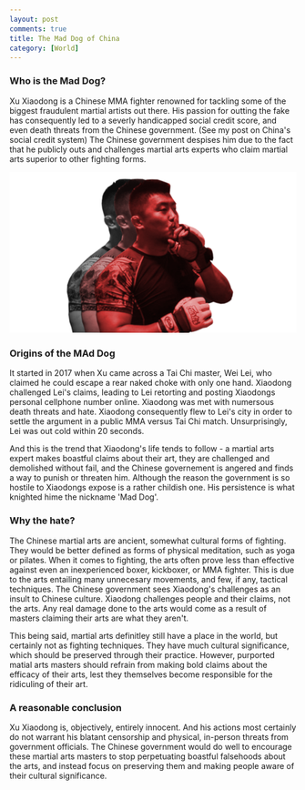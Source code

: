 ```yaml
---
layout: post
comments: true
title: The Mad Dog of China
category: [World]
---
```


### Who is the Mad Dog?
Xu Xiaodong is a Chinese MMA fighter renowned for tackling some of the biggest fraudulent martial artists out there. His passion for outting the fake has consequently led to a severly handicapped social credit score, and even death threats from the Chinese government. (See my post on China's social credit system) The Chinese government despises him due to the fact that he publicly outs and challenges martial arts experts who claim martial arts superior to other fighting forms.

![The Mad Dog himself](/assets/images/xu-xiaodong.png)

### Origins of the MAd Dog

It started in 2017 when Xu came across a Tai Chi master, Wei Lei, who claimed he could escape a rear naked choke with only one hand. Xiaodong challenged Lei's claims, leading to Lei retorting and posting Xiaodongs personal cellphone number online. Xiaodong was met with numersous death threats and hate. Xiaodong consequently flew to Lei's city in order to settle the argument in a public MMA versus Tai Chi match. Unsurprisingly, Lei was out cold within 20 seconds. 

And this is the trend that Xiaodong's life tends to follow - a martial arts expert makes boastful claims about their art, they are challenged and demolished without fail, and the Chinese governement is angered and finds a way to punish or threaten him. Although the reason the government is so hostile to Xiaodongs expose is a rather childish one. His persistence is what knighted hime the nickname 'Mad Dog'.

### Why the hate?

The Chinese martial arts are ancient, somewhat cultural forms of fighting. They would be better defined as forms of physical meditation, such as yoga or pilates. When it comes to fighting, the arts often prove less than effective against even an inexperienced boxer, kickboxer, or MMA fighter. This is due to the arts entailing many unnecesary movements, and few, if any, tactical techniques. The Chinese government sees Xiaodong's challenges as an insult to Chinese culture. Xiaodong challenges people and their claims, not the arts. Any real damage done to the arts would come as a result of masters claiming their arts are what they aren't.

This being said, martial arts definitley still have a place in the world, but certainly not as fighting techniques. They have much cultural significance, which should be preserved through their practice. However, purported matial arts masters should refrain from making bold claims about the efficacy of their arts, lest they themselves become responsible for the ridiculing of their art. 

### A reasonable conclusion

Xu Xiaodong is, objectively, entirely innocent. And his actions most certainly do not warrant his blatant censorship and physical, in-person threats from government officials. The Chinese government would do well to encourage these martial arts masters to stop perpetuating boastful falsehoods about the arts, and instead focus on preserving them and making people aware of their cultural significance.